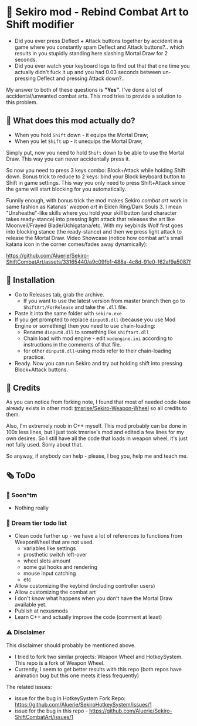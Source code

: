 # 💃 Sekiro mod - Rebind Combat Art to Shift modifier

* Did you ever press Deflect + Attack buttons together by accident in a game where you constantly spam Deflect and Attack buttons?.. which results in you stupidly standing here slashing Mortal Draw for 2 seconds.
* Did you ever watch your keyboard logs to find out that that one time you actually didn't fuck it up and you had 0.03 seconds between un-pressing Deflect and pressing Attack down?..

My answer to both of these questions is **"Yes"**. I've done a lot of accidental/unwanted combat arts. This mod tries to provide a solution to this problem.

## 🤔 What does this mod actually do?

* When you hold `Shift` down - it equips the Mortal Draw;
* When you let `Shift` up - it unequips the Mortal Draw;

Simply put, now you need to hold `Shift` down to be able to use the Mortal Draw. This way you can never accidentally press it.

So now you need to press 3 keys combo: Block+Attack while holding Shift down. Bonus trick to reduce to 2 keys: bind your Block keyboard button to Shift in game settings. This way you only need to press Shift+Attack since the game will start blocking for you automatically.

Funnily enough, with bonus trick the mod makes Sekiro *combat art* work in same fashion as Katanas' *weapon art* in Elden Ring/Dark Souls 3. I mean "Unsheathe"-like skills where you hold your skill button (and character takes ready-stance) into pressing light attack that releases the art like Moonveil/Frayed Blade/Uchigatana/etc. With my keybinds Wolf first goes into blocking stance (the ready-stance) and then we press light attack to release the Mortal Draw. Video Showcase (notice how combat art's small katana icon in the corner comes/fades away dynamically):

<https://github.com/Aluerie/Sekiro-ShiftCombatArt/assets/33165440/a9c09fb1-488a-4c8d-91e0-f62af9a5087f>

## 🔬 Installation

* Go to Releases tab, grab the archive.
    * If you want to use the latest version from master branch then go to `ShiftArt/ForRelease` and take the `.dll` file.
* Paste it into the same folder with `sekiro.exe`
* If you get prompted to replace `dinput8.dll` (because you use Mod Engine or something) then you need to use chain-loading:
    * Rename `dinput8.dll` to something like `shiftart.dll`
    * Chain load with mod engine - edit `modengine.ini` according to instructions in the comments of that file.
    * for other `dinput8.dll`-using mods refer to their chain-loading practice.
* Ready. Now you can run Sekiro and try out holding shift into pressing Block+Attack buttons.

## 👐 Credits

As you can notice from forking note, I found that most of needed code-base already exists in other mod: [tmsrise/Sekiro-Weapon-Wheel](https://github.com/tmsrise/Sekiro-Weapon-Wheel) so all credits to them.

Also, I'm extremely noob in C++ myself. This mod probably can be done in 100x less lines, but I just took tmsrise's mod and edited a few lines for my own desires. So I still have all the code that loads in weapon wheel, it's just not fully used. Sorry about that.

So anyway, if anybody can help - please, I beg you, help me and teach me.

## 🗞️ ToDo

### 🧪 Soon^tm

* Nothing really

### 🌈 Dream tier todo list

* Clean code further up - we have a lot of references to functions from WeaponWheel that are not used.
    * variables like settings
    * prosthetic switch left-over
    * wheel slots amount
    * some gui hooks and rendering
    * mouse input catching
    * etc
* Allow customizing the keybind (including controller users)
* Allow customizing the combat art
* I don't know what happens when you don't have the Mortal Draw available yet.
* Publish at nexusmods
* Learn C++ and actually improve the code (comment at least)

### ⚠️ Disclaimer

This disclaimer should probably be mentioned above.

* I tried to fork two similar projects: Weapon Wheel and HotkeySystem. This repo is a fork of Weapon Wheel.
* Currently, I seem to get better results with this repo (both repos have animation bug but this one meets it less frequently)

The related issues:

* issue for the bug in HotkeySystem Fork Repo: <https://github.com/Aluerie/SekiroHotkeySystem/issues/1>
* issue for the bug in this repo - <https://github.com/Aluerie/Sekiro-ShiftCombatArt/issues/1>
